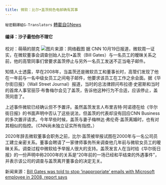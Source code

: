 ```yaml
---
title: 微软：比尔•盖茨桃色电邮确有其事
---
```

`秘密翻譯組G-Translators` [轉載自GNews](https://gnews.org/zh-hans/1605257/)

#### 编译：沙子最怕你不理它
校对：萌萌的朋克
![](https://assets.gnews.org/wp-content/uploads/2021/10/5-36.jpg)图片来源：网络截图
据 CNN 10月19日报道，微软周一证实，在微软董事会调查创始人比尔•盖茨（Bill Gates）与一名员工的暧昧关系之前，他的高管同事们曾要求盖茨停止与另外一名员工发送不正当电子邮件。

知情人士透露，早在2008年，当盖茨还是微软员工和董事长时，高管们发现了他在一年前与一名中级女员工之间电子邮件，他要求该员工在工作之余会面。据《华尔街日报》（Wall Street Journal）报道，当时的总法律顾问布拉德·史密斯和当时的首席人事官丽莎·布鲁梅尔会见了盖茨，告诉他这种行为不合适，应该停止，盖茨同意了。

上述事件微软已经确认但不予置评。虽然盖茨发言人布里吉特·阿诺德在给《华尔街日报》的书面声明中否认了这些说法，但盖茨的代表却没有回应CNN Business的多次置评请求。今年早些时候，盖茨与妻子梅林达·弗伦奇·盖茨离婚时，也有对其相似的指控。（CNN尚未独立证实所有指控。）

2020年辞去微软董事会职务之前，比尔·盖茨被举报试图在2000年与一名公司员工建立亲密关系。董事会聘请了一家律师事务所来调查他几年前与微软女员工的暧昧关系。调查过程中微软给予举报人很大的支持。盖茨发言人在当时给《华尔街日报》的一份声明中称2000年的关系是“20年前的一场已经和平结束的外遇事件”，并表示该公司的调查与盖茨离开董事会的决定无关。

新闻来源：[Bill Gates was told to stop ‘inappropriate’ emails with Microsoft employee in 2008, report says](https://www.cnn.com/2021/10/19/tech/bill-gates-microsoft-employee-emails-report/index.html)
